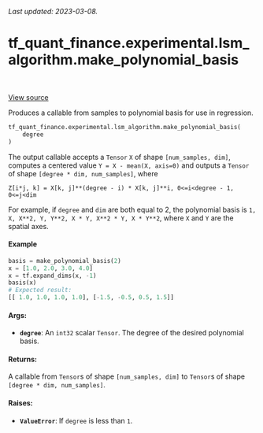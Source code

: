 <!--
This file is generated by a tool. Do not edit directly.
For open-source contributions the docs will be updated automatically.
-->

*Last updated: 2023-03-08.*

<div itemscope itemtype="http://developers.google.com/ReferenceObject">
<meta itemprop="name" content="tf_quant_finance.experimental.lsm_algorithm.make_polynomial_basis" />
<meta itemprop="path" content="Stable" />
</div>

# tf_quant_finance.experimental.lsm_algorithm.make_polynomial_basis

<!-- Insert buttons and diff -->

<table class="tfo-notebook-buttons tfo-api" align="left">
</table>

<a target="_blank" href="https://github.com/google/tf-quant-finance/blob/master/tf_quant_finance/experimental/lsm_algorithm/lsm.py">View source</a>



Produces a callable from samples to polynomial basis for use in regression.

```python
tf_quant_finance.experimental.lsm_algorithm.make_polynomial_basis(
    degree
)
```



<!-- Placeholder for "Used in" -->

The output callable accepts a `Tensor` `X` of shape `[num_samples, dim]`,
computes a centered value `Y = X - mean(X, axis=0)` and outputs a `Tensor`
of shape `[degree * dim, num_samples]`, where
```
Z[i*j, k] = X[k, j]**(degree - i) * X[k, j]**i, 0<=i<degree - 1, 0<=j<dim
```
For example, if `degree` and `dim` are both equal to 2, the polynomial basis
is `1, X, X**2, Y, Y**2, X * Y, X**2 * Y, X * Y**2`, where `X` and `Y` are
the spatial axes.

#### Example
```python
basis = make_polynomial_basis(2)
x = [1.0, 2.0, 3.0, 4.0]
x = tf.expand_dims(x, -1)
basis(x)
# Expected result:
[[ 1.0, 1.0, 1.0, 1.0], [-1.5, -0.5, 0.5, 1.5]]
```

#### Args:


* <b>`degree`</b>: An `int32` scalar `Tensor`. The degree of the desired polynomial
  basis.


#### Returns:

A callable from `Tensor`s of shape `[num_samples, dim]` to `Tensor`s of
shape `[degree * dim, num_samples]`.



#### Raises:


* <b>`ValueError`</b>: If `degree` is less than `1`.